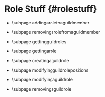 Role Stuff {#rolestuff}
============
- \subpage addingaroletoaguildmember

- \subpage removingarolefromaguildmember

- \subpage gettingguildroles

- \subpage gettingarole

- \subpage creatingaguildrole

- \subpage modifyingguildrolepositions

- \subpage modifyingaguildrole

- \subpage removingaguildrole
